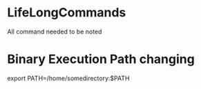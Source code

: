 # LifeLongCommands
All command needed to be noted

# Binary Execution Path changing 
export PATH=/home/somedirectory:$PATH
